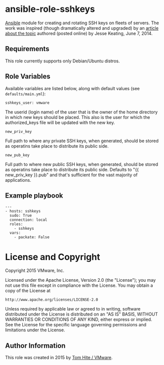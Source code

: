 # ansible-role-sshkeys

[Ansible](https://github.com/ansible/ansible) module for creating
and rotating SSH keys on fleets of servers.  The work was inspired (though
dramatically altered and upgraded) by an
[article about the topic](https://derpops.bike/2014/06/07/ssh-key-rotation-with-ansible/)
authored (posted online) by Jesse Keating, June 7, 2014.

## Requirements

This role currently supports only Debian/Ubuntu distros.

## Role Variables

Available variables are listed below, along with default values (see `defaults/main.yml`):

    sshkeys_user: vmware

The userid (login name) of the user that is the owner of the home directory in which new keys should be placed.
This also is the user for which the authorized_keys file will be updated with the new key.

    new_priv_key

Full path to where any private SSH keys, when generated, should be stored as operatins take place to distribute its public side.

    new_pub_key

Full path to where new public SSH keys, when generated, should be stored as operatins take place to distribute its public side.
Defaults to "{{ new_priv_key }}.pub" and that's sufficient for the vast majority of applications.

## Example playbook

```
---
- hosts: sshkeys
  sudo: True
  connection: local
  roles:
    - sshkeys
  vars:
    - packate: False
```

# License and Copyright
 
Copyright 2015 VMware, Inc.

Licensed under the Apache License, Version 2.0 (the "License");
you may not use this file except in compliance with the License.
You may obtain a copy of the License at

    http://www.apache.org/licenses/LICENSE-2.0

Unless required by applicable law or agreed to in writing, software
distributed under the License is distributed on an "AS IS" BASIS,
WITHOUT WARRANTIES OR CONDITIONS OF ANY KIND, either express or implied.
See the License for the specific language governing permissions and
limitations under the License.

## Author Information

This role was created in 2015 by [Tom Hite / VMware](http://www.vmware.com/).
